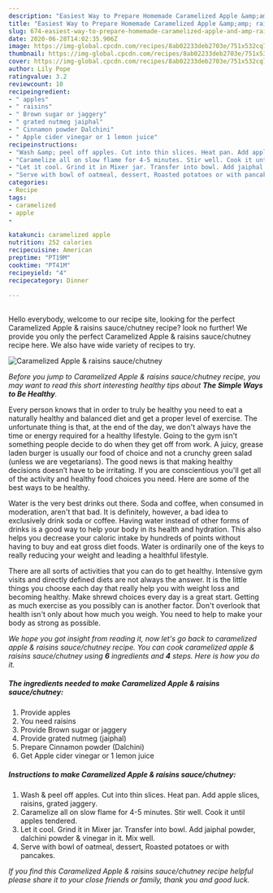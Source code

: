 ```yaml
---
description: "Easiest Way to Prepare Homemade Caramelized Apple &amp;amp; raisins sauce/chutney"
title: "Easiest Way to Prepare Homemade Caramelized Apple &amp;amp; raisins sauce/chutney"
slug: 674-easiest-way-to-prepare-homemade-caramelized-apple-and-amp-raisins-sauce-chutney
date: 2020-06-28T14:02:35.906Z
image: https://img-global.cpcdn.com/recipes/8ab02233deb2703e/751x532cq70/caramelized-apple-raisins-saucechutney-recipe-main-photo.jpg
thumbnail: https://img-global.cpcdn.com/recipes/8ab02233deb2703e/751x532cq70/caramelized-apple-raisins-saucechutney-recipe-main-photo.jpg
cover: https://img-global.cpcdn.com/recipes/8ab02233deb2703e/751x532cq70/caramelized-apple-raisins-saucechutney-recipe-main-photo.jpg
author: Lily Pope
ratingvalue: 3.2
reviewcount: 10
recipeingredient:
- " apples"
- " raisins"
- " Brown sugar or jaggery"
- " grated nutmeg jaiphal"
- " Cinnamon powder Dalchini"
- " Apple cider vinegar or 1 lemon juice"
recipeinstructions:
- "Wash &amp; peel off apples. Cut into thin slices. Heat pan. Add apple slices, raisins, grated jaggery."
- "Caramelize all on slow flame for 4-5 minutes. Stir well. Cook it until apples tendered."
- "Let it cool. Grind it in Mixer jar. Transfer into bowl. Add jaiphal powder, dalchini powder &amp; vinegar in it. Mix well."
- "Serve with bowl of oatmeal, dessert, Roasted potatoes or with pancakes."
categories:
- Recipe
tags:
- caramelized
- apple
- 

katakunci: caramelized apple  
nutrition: 252 calories
recipecuisine: American
preptime: "PT19M"
cooktime: "PT41M"
recipeyield: "4"
recipecategory: Dinner

---
```

<br>
Hello everybody, welcome to our recipe site, looking for the perfect Caramelized Apple &amp; raisins sauce/chutney recipe? look no further! We provide you only the perfect Caramelized Apple &amp; raisins sauce/chutney recipe here. We also have wide variety of recipes to try.
<br>


![Caramelized Apple &amp; raisins sauce/chutney](https://img-global.cpcdn.com/recipes/8ab02233deb2703e/751x532cq70/caramelized-apple-raisins-saucechutney-recipe-main-photo.jpg)

<i>Before you jump to Caramelized Apple &amp; raisins sauce/chutney recipe, you may want to read this short interesting healthy tips about <strong>The Simple Ways to Be Healthy</strong>.</i>

Every person knows that in order to truly be healthy you need to eat a naturally healthy and balanced diet and get a proper level of exercise. The unfortunate thing is that, at the end of the day, we don't always have the time or energy required for a healthy lifestyle. Going to the gym isn't something people decide to do when they get off from work. A juicy, grease laden burger is usually our food of choice and not a crunchy green salad (unless we are vegetarians). The good news is that making healthy decisions doesn’t have to be irritating. If you are conscientious you'll get all of the activity and healthy food choices you need. Here are some of the best ways to be healthy.

Water is the very best drinks out there. Soda and coffee, when consumed in moderation, aren't that bad. It is definitely, however, a bad idea to exclusively drink soda or coffee. Having water instead of other forms of drinks is a good way to help your body in its health and hydration. This also helps you decrease your caloric intake by hundreds of points without having to buy and eat gross diet foods. Water is ordinarily one of the keys to really reducing your weight and leading a healthful lifestyle.

There are all sorts of activities that you can do to get healthy. Intensive gym visits and directly defined diets are not always the answer. It is the little things you choose each day that really help you with weight loss and becoming healthy. Make shrewd choices every day is a great start. Getting as much exercise as you possibly can is another factor. Don't overlook that health isn't only about how much you weigh. You need to help to make your body as strong as possible. 


<i>We hope you got insight from reading it, now let's go back to caramelized apple &amp; raisins sauce/chutney recipe. You can cook caramelized apple &amp; raisins sauce/chutney using <strong>6</strong> ingredients and <strong>4</strong> steps. Here is how you do it.
</i>

##### The ingredients needed to make Caramelized Apple &amp; raisins sauce/chutney:

1. Provide  apples
1. You need  raisins
1. Provide  Brown sugar or jaggery
1. Provide  grated nutmeg (jaiphal)
1. Prepare  Cinnamon powder (Dalchini)
1. Get  Apple cider vinegar or 1 lemon juice


##### Instructions to make Caramelized Apple &amp; raisins sauce/chutney:

1. Wash &amp; peel off apples. Cut into thin slices. Heat pan. Add apple slices, raisins, grated jaggery.
1. Caramelize all on slow flame for 4-5 minutes. Stir well. Cook it until apples tendered.
1. Let it cool. Grind it in Mixer jar. Transfer into bowl. Add jaiphal powder, dalchini powder &amp; vinegar in it. Mix well.
1. Serve with bowl of oatmeal, dessert, Roasted potatoes or with pancakes.


<i>If you find this Caramelized Apple &amp; raisins sauce/chutney recipe helpful please share it to your close friends or family, thank you and good luck.</i>
